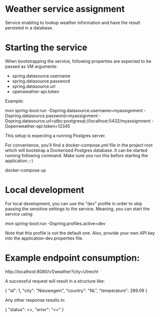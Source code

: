 # Weather service assignment

Service enabling to lookup weather information and have the result persisted in a database.

# Starting the service

When bootstrapping the service, following properties are expected to be passed as VM arguments:

* spring.datasource.username
* spring.datasource.password
* spring.datasource.url
* openweather-api.token

Example:

mvn spring-boot:run 
    -Dspring.datasource.username=myassignment 
    -Dspring.datasource.password=myassignment 
    -Dspring.datasource.url=jdbc:postgresql://localhost:5432/myassignment 
    -Dopenweather-api.token=12345

This setup is expecting a running Postgres server.

For convenience, you'll find a docker-compose.yml file in the project root which will bootstrap a Dockerized Postgres database.
It can be started running following command. Make sure you run this before starting the application ;-)

docker-compose up

# Local development

For local development, you can use the "dev" profile in order to skip passing the sensitive settings to the service.
Meaning, you can start the service using:

mvn spring-boot:run -Dspring.profiles.active=dev

Note that this profile is not the default one. Also, provide your own API key into the application-dev.properties file.

# Example endpoint consumption:

http://localhost:8080/v1/weather?city=Utrecht

A successful request will result in a structure like:

{
    "id": 1,
    "city": "Nieuwegein",
    "country": "NL",
    "temperature": 289.09
}

Any other response results in:

{
    "status": <<Some response code>>,
    "error": "<<Some reasone message>>"
}




